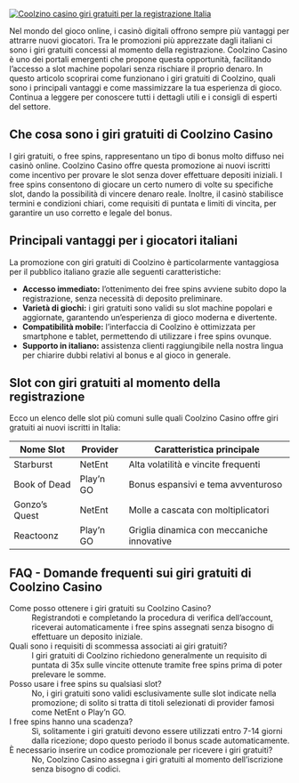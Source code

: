 [![Coolzino casino giri gratuiti per la registrazione Italia](https://123-caf.pages.dev/gitsignup.png)](https://vrmoo.ru/Bt82HjjY)

<p>Nel mondo del gioco online, i casinò digitali offrono sempre più vantaggi per attrarre nuovi giocatori. Tra le promozioni più apprezzate dagli italiani ci sono i giri gratuiti concessi al momento della registrazione. Coolzino Casino è uno dei portali emergenti che propone questa opportunità, facilitando l’accesso a slot machine popolari senza rischiare il proprio denaro. In questo articolo scoprirai come funzionano i giri gratuiti di Coolzino, quali sono i principali vantaggi e come massimizzare la tua esperienza di gioco. Continua a leggere per conoscere tutti i dettagli utili e i consigli di esperti del settore.</p>  <h2>Che cosa sono i giri gratuiti di Coolzino Casino</h2> <p>I giri gratuiti, o free spins, rappresentano un tipo di bonus molto diffuso nei casinò online. Coolzino Casino offre questa promozione ai nuovi iscritti come incentivo per provare le slot senza dover effettuare depositi iniziali. I free spins consentono di giocare un certo numero di volte su specifiche slot, dando la possibilità di vincere denaro reale. Inoltre, il casinò stabilisce termini e condizioni chiari, come requisiti di puntata e limiti di vincita, per garantire un uso corretto e legale del bonus.</p>  <h2>Principali vantaggi per i giocatori italiani</h2> <p>La promozione con giri gratuiti di Coolzino è particolarmente vantaggiosa per il pubblico italiano grazie alle seguenti caratteristiche:</p> <ul>   <li><strong>Accesso immediato:</strong> l’ottenimento dei free spins avviene subito dopo la registrazione, senza necessità di deposito preliminare.</li>   <li><strong>Varietà di giochi:</strong> i giri gratuiti sono validi su slot machine popolari e aggiornate, garantendo un’esperienza di gioco moderna e divertente.</li>   <li><strong>Compatibilità mobile:</strong> l’interfaccia di Coolzino è ottimizzata per smartphone e tablet, permettendo di utilizzare i free spins ovunque.</li>   <li><strong>Supporto in italiano:</strong> assistenza clienti raggiungibile nella nostra lingua per chiarire dubbi relativi al bonus e al gioco in generale.</li> </ul>  <h2>Slot con giri gratuiti al momento della registrazione</h2> <p>Ecco un elenco delle slot più comuni sulle quali Coolzino Casino offre giri gratuiti ai nuovi iscritti in Italia:</p> <table>   <thead>     <tr>       <th>Nome Slot</th>       <th>Provider</th>       <th>Caratteristica principale</th>     </tr>   </thead>   <tbody>     <tr>       <td>Starburst</td>       <td>NetEnt</td>       <td>Alta volatilità e vincite frequenti</td>     </tr>     <tr>       <td>Book of Dead</td>       <td>Play’n GO</td>       <td>Bonus espansivi e tema avventuroso</td>     </tr>     <tr>       <td>Gonzo’s Quest</td>       <td>NetEnt</td>       <td>Molle a cascata con moltiplicatori</td>     </tr>     <tr>       <td>Reactoonz</td>       <td>Play’n GO</td>       <td>Griglia dinamica con meccaniche innovative</td>     </tr>   </tbody> </table>  <h2>FAQ - Domande frequenti sui giri gratuiti di Coolzino Casino</h2> <dl>   <dt>Come posso ottenere i giri gratuiti su Coolzino Casino?</dt>   <dd>Registrandoti e completando la procedura di verifica dell’account, riceverai automaticamente i free spins assegnati senza bisogno di effettuare un deposito iniziale.</dd>      <dt>Quali sono i requisiti di scommessa associati ai giri gratuiti?</dt>   <dd>I giri gratuiti di Coolzino richiedono generalmente un requisito di puntata di 35x sulle vincite ottenute tramite free spins prima di poter prelevare le somme.</dd>      <dt>Posso usare i free spins su qualsiasi slot?</dt>   <dd>No, i giri gratuiti sono validi esclusivamente sulle slot indicate nella promozione; di solito si tratta di titoli selezionati di provider famosi come NetEnt o Play’n GO.</dd>      <dt>I free spins hanno una scadenza?</dt>   <dd>Sì, solitamente i giri gratuiti devono essere utilizzati entro 7-14 giorni dalla ricezione; dopo questo periodo il bonus scade automaticamente.</dd>      <dt>È necessario inserire un codice promozionale per ricevere i giri gratuiti?</dt>   <dd>No, Coolzino Casino assegna i giri gratuiti al momento dell’iscrizione senza bisogno di codici.</dd> </dl>